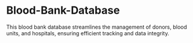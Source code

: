 # Blood-Bank-Database
This blood bank database streamlines the management of donors, blood units, and hospitals, ensuring efficient tracking and data integrity.


